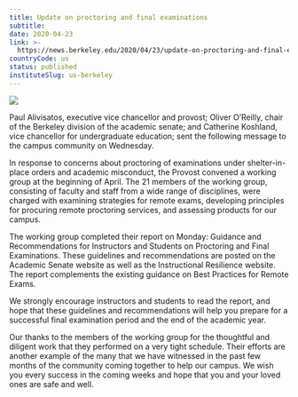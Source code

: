 ```yaml
---
title: Update on proctoring and final examinations
subtitle: 
date: 2020-04-23
link: >-
  https://news.berkeley.edu/2020/04/23/update-on-proctoring-and-final-examinations/
countryCode: us
status: published
instituteSlug: us-berkeley
---
```

![](https://news.berkeley.edu/wp-content/uploads/2015/10/sather-gate-750.jpg)

Paul Alivisatos, executive vice chancellor and provost; Oliver O’Reilly, chair of the Berkeley division of the academic senate; and Catherine Koshland, vice chancellor for undergraduate education; sent the following message to the campus community on Wednesday.

In response to concerns about proctoring of examinations under shelter-in-place orders and academic misconduct, the Provost convened a working group at the beginning of April. The 21 members of the working group, consisting of faculty and staff from a wide range of disciplines, were charged with examining strategies for remote exams, developing principles for procuring remote proctoring services, and assessing products for our campus.

The working group completed their report on Monday: Guidance and Recommendations for Instructors and Students on Proctoring and Final Examinations. These guidelines and recommendations are posted on the Academic Senate website as well as the Instructional Resilience website. The report complements the existing guidance on Best Practices for Remote Exams.

We strongly encourage instructors and students to read the report, and hope that these guidelines and recommendations will help you prepare for a successful final examination period and the end of the academic year.

Our thanks to the members of the working group for the thoughtful and diligent work that they performed on a very tight schedule. Their efforts are another example of the many that we have witnessed in the past few months of the community coming together to help our campus. We wish you every success in the coming weeks and hope that you and your loved ones are safe and well.